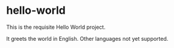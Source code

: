 # hello-world
This is the requisite Hello World project.

It greets the world in English.  Other languages not yet supported.  
